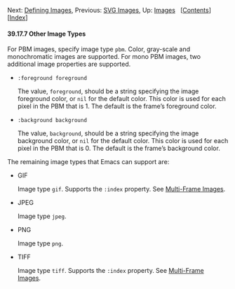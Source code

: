 

Next: [Defining Images](Defining-Images.html), Previous: [SVG Images](SVG-Images.html), Up: [Images](Images.html)   \[[Contents](index.html#SEC_Contents "Table of contents")]\[[Index](Index.html "Index")]

#### 39.17.7 Other Image Types

For PBM images, specify image type `pbm`. Color, gray-scale and monochromatic images are supported. For mono PBM images, two additional image properties are supported.

*   `:foreground foreground`

    The value, `foreground`, should be a string specifying the image foreground color, or `nil` for the default color. This color is used for each pixel in the PBM that is 1. The default is the frame’s foreground color.

*   `:background background`

    The value, `background`, should be a string specifying the image background color, or `nil` for the default color. This color is used for each pixel in the PBM that is 0. The default is the frame’s background color.

The remaining image types that Emacs can support are:

*   GIF

    Image type `gif`. Supports the `:index` property. See [Multi-Frame Images](Multi_002dFrame-Images.html).

*   JPEG

    Image type `jpeg`.

*   PNG

    Image type `png`.

*   TIFF

    Image type `tiff`. Supports the `:index` property. See [Multi-Frame Images](Multi_002dFrame-Images.html).
